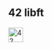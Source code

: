 ## 42 libft

<img src="https://github.com/eesuhn/c-piscine-14/assets/102596628/1c7ed51d-6afa-410b-ae89-92557236b064" alt="42 logo" width="30" />
